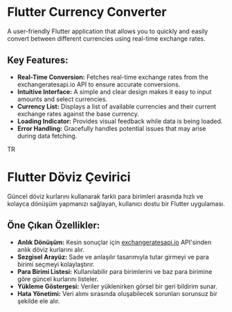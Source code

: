 # Flutter Currency Converter

A user-friendly Flutter application that allows you to quickly and easily convert between different currencies using real-time exchange rates.

## Key Features:

*   **Real-Time Conversion:** Fetches real-time exchange rates from the exchangeratesapi.io API to ensure accurate conversions.
*   **Intuitive Interface:** A simple and clear design makes it easy to input amounts and select currencies.
*   **Currency List:** Displays a list of available currencies and their current exchange rates against the base currency.
*   **Loading Indicator:** Provides visual feedback while data is being loaded.
*   **Error Handling:** Gracefully handles potential issues that may arise during data fetching.

TR

# Flutter Döviz Çevirici

Güncel döviz kurlarını kullanarak farklı para birimleri arasında hızlı ve kolayca dönüşüm yapmanızı sağlayan, kullanıcı dostu bir Flutter uygulaması.

## Öne Çıkan Özellikler:

*   **Anlık Dönüşüm:** Kesin sonuçlar için [exchangeratesapi.io](https://exchangeratesapi.io/) API'sinden anlık döviz kurlarını alır.
*   **Sezgisel Arayüz:** Sade ve anlaşılır tasarımıyla tutar girmeyi ve para birimi seçmeyi kolaylaştırır.
*   **Para Birimi Listesi:** Kullanılabilir para birimlerini ve baz para birimine göre güncel kurlarını listeler.
*   **Yükleme Göstergesi:** Veriler yüklenirken görsel bir geri bildirim sunar.
*   **Hata Yönetimi:** Veri alımı sırasında oluşabilecek sorunları sorunsuz bir şekilde ele alır.
